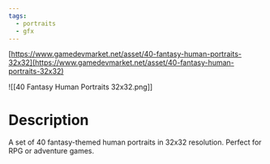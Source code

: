 ```yaml
---
tags:
  - portraits
  - gfx
---
```

[https://www.gamedevmarket.net/asset/40-fantasy-human-portraits-32x32](https://www.gamedevmarket.net/asset/40-fantasy-human-portraits-32x32)

![[40 Fantasy Human Portraits 32x32.png]]

# Description
A set of 40 fantasy-themed human portraits in 32x32 resolution. Perfect for RPG or adventure games.